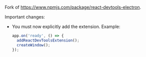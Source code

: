 Fork of https://www.npmjs.com/package/react-devtools-electron.

Important changes:

- You must now explicitly add the extension. Example:
  ```typescript
  app.on('ready', () => {
  	addReactDevToolsExtension();
  	createWindow();
  });
  ```
